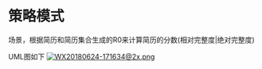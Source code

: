 # 策略模式

场景，根据简历和简历集合生成的R0来计算简历的分数(相对完整度|绝对完整度)


UML图如下
[![WX20180624-171634@2x.png](https://i.loli.net/2018/06/24/5b2f617a74c1c.png)](https://i.loli.net/2018/06/24/5b2f617a74c1c.png)
